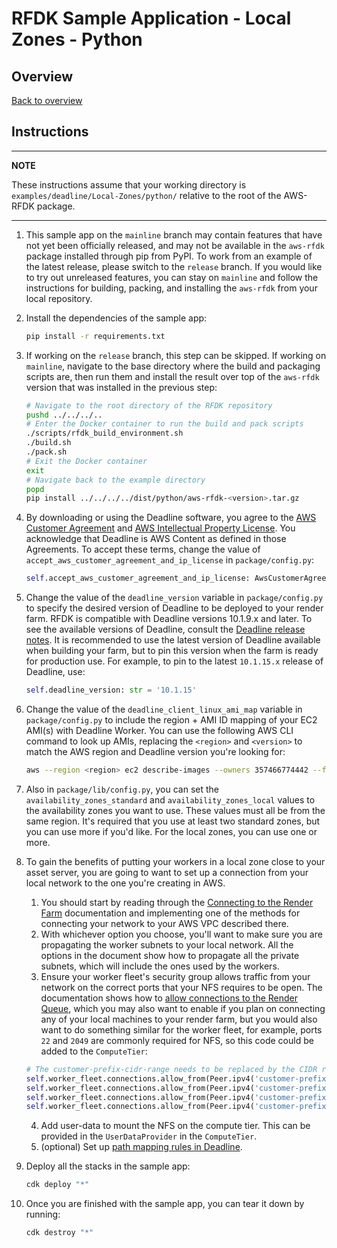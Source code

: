 # RFDK Sample Application - Local Zones - Python

## Overview
[Back to overview](../README.md)

## Instructions

---
**NOTE**

These instructions assume that your working directory is `examples/deadline/Local-Zones/python/` relative to the root of the AWS-RFDK package.

---

1.  This sample app on the `mainline` branch may contain features that have not yet been officially released, and may not be available in the `aws-rfdk` package installed through pip from PyPI. To work from an example of the latest release, please switch to the `release` branch. If you would like to try out unreleased features, you can stay on `mainline` and follow the instructions for building, packing, and installing the `aws-rfdk` from your local repository.

2.  Install the dependencies of the sample app:

    ```bash
    pip install -r requirements.txt
    ```

3.  If working on the `release` branch, this step can be skipped. If working on `mainline`, navigate to the base directory where the build and packaging scripts are, then run them and install the result over top of the `aws-rfdk` version that was installed in the previous step:
    ```bash
    # Navigate to the root directory of the RFDK repository
    pushd ../../../..
    # Enter the Docker container to run the build and pack scripts
    ./scripts/rfdk_build_environment.sh
    ./build.sh
    ./pack.sh
    # Exit the Docker container
    exit
    # Navigate back to the example directory
    popd
    pip install ../../../../dist/python/aws-rfdk-<version>.tar.gz
    ```

4.  By downloading or using the Deadline software, you agree to the [AWS Customer Agreement](https://aws.amazon.com/agreement/)
    and [AWS Intellectual Property License](https://aws.amazon.com/legal/aws-ip-license-terms/). You acknowledge that Deadline
    is AWS Content as defined in those Agreements.
    To accept these terms, change the value of `accept_aws_customer_agreement_and_ip_license` in `package/config.py`:

    ```py
    self.accept_aws_customer_agreement_and_ip_license: AwsCustomerAgreementAndIpLicenseAcceptance = AwsCustomerAgreementAndIpLicenseAcceptance.USER_REJECTS_AWS_CUSTOMER_AGREEMENT_AND_IP_LICENSE
    ```

5. Change the value of the `deadline_version` variable in `package/config.py` to specify the desired version of Deadline to be deployed to your render farm. RFDK is compatible with Deadline versions 10.1.9.x and later. To see the available versions of Deadline, consult the [Deadline release notes](https://docs.thinkboxsoftware.com/products/deadline/10.1/1_User%20Manual/manual/release-notes.html). It is recommended to use the latest version of Deadline available when building your farm, but to pin this version when the farm is ready for production use. For example, to pin to the latest `10.1.15.x` release of Deadline, use:

    ```python
    self.deadline_version: str = '10.1.15'
    ```

6. Change the value of the `deadline_client_linux_ami_map` variable in `package/config.py` to include the region + AMI ID mapping of your EC2 AMI(s) with Deadline Worker. You can use the following AWS CLI command to look up AMIs, replacing the `<region>` and `<version>` to match the AWS region and Deadline version you're looking for:

    ```bash
    aws --region <region> ec2 describe-images --owners 357466774442 --filters "Name=name,Values=*Worker*" "Name=name,Values=*<version>*" --query 'Images[*].[ImageId, Name]' --output text
    ```

7. Also in `package/lib/config.py`, you can set the `availability_zones_standard` and `availability_zones_local` values to the availability zones you want to use. These values must all be from the same region. It's required that you use at least two standard zones, but you can use more if you'd like. For the local zones, you can use one or more.

8. To gain the benefits of putting your workers in a local zone close to your asset server, you are going to want to set up a connection from your local network to the one you're creating in AWS.
   1. You should start by reading through the [Connecting to the Render Farm](https://docs.aws.amazon.com/rfdk/latest/guide/connecting-to-render-farm.html) documentation and implementing one of the methods for connecting your network to your AWS VPC described there.
   2. With whichever option you choose, you'll want to make sure you are propagating the worker subnets to your local network. All the options in the document show how to propagate all the private subnets, which will include the ones used by the workers.
   3. Ensure your worker fleet's security group allows traffic from your network on the correct ports that your NFS requires to be open. The documentation shows how to [allow connections to the Render Queue](https://docs.aws.amazon.com/rfdk/latest/guide/connecting-to-render-farm.html#allowing-connection-to-the-render-queue), which you may also want to enable if you plan on connecting any of your local machines to your render farm, but you would also want to do something similar for the worker fleet, for example, ports `22` and `2049` are commonly required for NFS, so this code could be added to the `ComputeTier`:

    ```python
    # The customer-prefix-cidr-range needs to be replaced by the CIDR range for your local network that you used when configuring the VPC connection
    self.worker_fleet.connections.allow_from(Peer.ipv4('customer-prefix-cidr-range'), Port.tcp(22))
    self.worker_fleet.connections.allow_from(Peer.ipv4('customer-prefix-cidr-range'), Port.udp(22))
    self.worker_fleet.connections.allow_from(Peer.ipv4('customer-prefix-cidr-range'), Port.tcp(2049))
    self.worker_fleet.connections.allow_from(Peer.ipv4('customer-prefix-cidr-range'), Port.tcp(2049))
    ```

   4. Add user-data to mount the NFS on the compute tier. This can be provided in the `UserDataProvider` in the `ComputeTier`.
   5. (optional) Set up [path mapping rules in Deadline](https://docs.thinkboxsoftware.com/products/deadline/10.1/1_User%20Manual/manual/cross-platform.html).

9. Deploy all the stacks in the sample app:

    ```bash
    cdk deploy "*"
    ```

10. Once you are finished with the sample app, you can tear it down by running:

    ```bash
    cdk destroy "*"
    ```